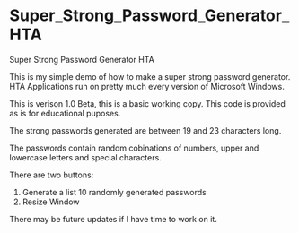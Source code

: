 # Super_Strong_Password_Generator_HTA
Super Strong Password Generator HTA


This is my simple demo of how to make a super strong password generator.
HTA Applications run on pretty much every version of Microsoft Windows.

This is verison 1.0 Beta, this is a basic working copy.
This code is provided as is for educational puposes.


The strong passwords generated are between 19 and 23 characters long.


The passwords contain random cobinations of numbers, upper and lowercase letters and special characters.


There are two buttons:

1. Generate a list 10 randomly generated passwords
2. Resize Window

There may be future updates if I have time to work on it.

